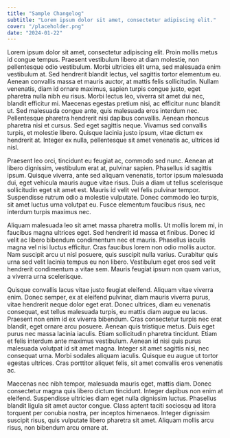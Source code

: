 ```yaml
---
title: "Sample Changelog"
subtitle: "Lorem ipsum dolor sit amet, consectetur adipiscing elit."
cover: "/placeholder.png"
date: "2024-01-22"
---
```


Lorem ipsum dolor sit amet, consectetur adipiscing elit. Proin mollis metus id congue tempus. Praesent vestibulum libero at diam molestie, non pellentesque odio vestibulum. Morbi ultricies elit urna, sed malesuada enim vestibulum at. Sed hendrerit blandit lectus, vel sagittis tortor elementum eu. Aenean convallis massa et mauris auctor, at mattis felis sollicitudin. Nullam venenatis, diam id ornare maximus, sapien turpis congue justo, eget pharetra nulla nibh eu risus. Morbi lectus leo, viverra sit amet dui nec, blandit efficitur mi. Maecenas egestas pretium nisi, ac efficitur nunc blandit ut. Sed malesuada congue ante, quis malesuada eros interdum nec. Pellentesque pharetra hendrerit nisi dapibus convallis. Aenean rhoncus pharetra nisi et cursus. Sed eget sagittis neque. Vivamus sed convallis turpis, et molestie libero. Quisque lacinia justo ipsum, vitae dictum ex hendrerit at. Integer ex nulla, pellentesque sit amet venenatis ac, ultrices id nisl.

Praesent leo orci, tincidunt eu feugiat ac, commodo sed nunc. Aenean at libero dignissim, vestibulum erat at, pulvinar sapien. Phasellus id sagittis ipsum. Quisque viverra, ante sed aliquam venenatis, tortor ipsum malesuada dui, eget vehicula mauris augue vitae risus. Duis a diam ut tellus scelerisque sollicitudin eget sit amet est. Mauris id velit vel felis pulvinar tempor. Suspendisse rutrum odio a molestie vulputate. Donec commodo leo turpis, sit amet luctus urna volutpat eu. Fusce elementum faucibus risus, nec interdum turpis maximus nec.

Aliquam malesuada leo sit amet massa pharetra mollis. Ut mollis lorem mi, in faucibus magna ultrices eget. Sed hendrerit id massa et finibus. Donec id velit ac libero bibendum condimentum nec et mauris. Phasellus iaculis magna vel nisi luctus efficitur. Cras faucibus lorem non odio mollis auctor. Nam suscipit arcu ut nisl posuere, quis suscipit nulla varius. Curabitur quis urna sed velit lacinia tempus eu non libero. Vestibulum eget eros sed velit hendrerit condimentum a vitae sem. Mauris feugiat ipsum non quam varius, a viverra urna scelerisque.

Quisque convallis lacus vitae justo feugiat eleifend. Aliquam vitae viverra enim. Donec semper, ex at eleifend pulvinar, diam mauris viverra purus, vitae hendrerit neque dolor eget erat. Donec ultrices, diam eu venenatis consequat, est tellus malesuada turpis, eu mattis diam augue eu lacus. Praesent non enim id ex viverra bibendum. Cras consectetur turpis nec erat blandit, eget ornare arcu posuere. Aenean quis tristique metus. Duis eget purus nec massa lacinia iaculis. Etiam sollicitudin pharetra tincidunt. Etiam et felis interdum ante maximus vestibulum. Aenean id nisi quis purus malesuada volutpat id sit amet magna. Integer sit amet sagittis nisi, nec consequat urna. Morbi sodales aliquam iaculis. Quisque eu augue ut tortor egestas ultrices. Cras porttitor aliquet felis, sit amet convallis eros venenatis ac.

Maecenas nec nibh tempor, malesuada mauris eget, mattis diam. Donec consectetur magna quis libero dictum tincidunt. Integer dapibus non enim at eleifend. Suspendisse ultricies diam eget nulla dignissim luctus. Phasellus blandit ligula sit amet auctor congue. Class aptent taciti sociosqu ad litora torquent per conubia nostra, per inceptos himenaeos. Integer dignissim suscipit risus, quis vulputate libero pharetra sit amet. Aliquam mollis arcu risus, non bibendum arcu ornare at.